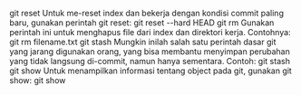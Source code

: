 git reset
Untuk me-reset index dan bekerja dengan kondisi commit paling baru, gunakan perintah git reset:
git reset --hard HEAD
git rm
Gunakan perintah ini untuk menghapus file dari index dan direktori kerja. Contohnya:
git rm filename.txt
git stash
Mungkin inilah salah satu perintah dasar git yang jarang digunakan orang, yang bisa membantu menyimpan perubahan yang tidak langsung di-commit, namun hanya sementara. Contoh:
git stash
git show
Untuk menampilkan informasi tentang object pada git, gunakan git show:
git show

